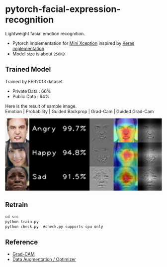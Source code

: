# pytorch-facial-expression-recognition

Lightweight facial emotion recognition.

* Pytorch implementation for [Mini Xception](https://arxiv.org/pdf/1710.07557.pdf) inspired by [Keras implementation](https://github.com/oarriaga/face_classification).
* Model size is about `250KB`

## Trained Model

Trained by FER2013 dataset.

* Private Data : 66%
* Public Data : 64%

Here is the result of sample image.  
Emotion | Probability | Guided Backprop | Grad-Cam | Guided Grad-Cam

<img src="./test/guided_gradcam.jpg">

## Retrain

```
cd src
python train.py
python check.py  #check.py supports cpu only
```

## Reference

* [Grad-CAM](https://github.com/kazuto1011/grad-cam-pytorch)
* [Data Augmentation / Optimizer](https://github.com/WuJie1010/Facial-Expression-Recognition.Pytorch)
